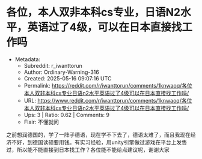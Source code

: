 # 各位，本人双非本科cs专业，日语N2水平，英语过了4级，可以在日本直接找工作吗

- Metadata:
  - Subreddit: r_iwanttorun
  - Author: Ordinary-Warning-316
  - Created: 2025-05-16 09:07:16 UTC
  - Permalink: https://reddit.com/r/iwanttorun/comments/1knwaoq/各位本人双非本科cs专业日语n2水平英语过了4级可以在日本直接找工作吗/
  - URL: https://www.reddit.com/r/iwanttorun/comments/1knwaoq/各位本人双非本科cs专业日语n2水平英语过了4级可以在日本直接找工作吗/
  - Ups: 3 | Ratio: 0.62 | Comments: 9
  - Flair: 不懂就问


之前想润德国的，学了一阵子德语，现在学不下去了，德语太难了，而且我现在经济不好，到德国读硕要用钱。有实习经验，用unity引擎做过游戏在平台上发售过，所以能不能直接到日本找工作？各位能不能给点建议呢，谢谢大家

